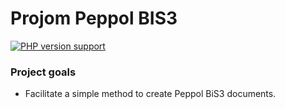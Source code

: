 # Projom Peppol BIS3
[![PHP version support][php-version-badge]][php]

[php-version-badge]: https://img.shields.io/badge/php-%5E8.1-7A86B8
[php]: https://www.php.net/supported-versions.php

### Project goals
* Facilitate a simple method to create Peppol BiS3 documents.
